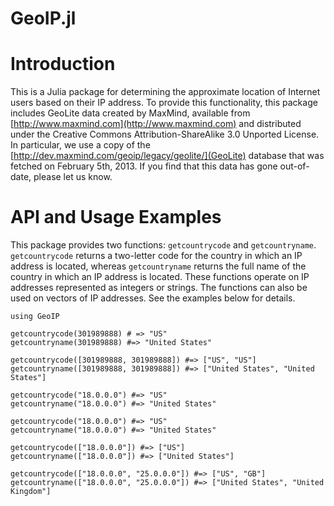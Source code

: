 GeoIP.jl
========

# Introduction

This is a Julia package for determining the approximate location of Internet users based on their IP address. To provide this functionality, this package includes GeoLite data created by MaxMind, available from [http://www.maxmind.com](http://www.maxmind.com) and distributed under the Creative Commons Attribution-ShareAlike 3.0 Unported License. In particular, we use a copy of the [http://dev.maxmind.com/geoip/legacy/geolite/](GeoLite) database that was fetched on February 5th, 2013. If you find that this data has gone out-of-date, please let us know.

# API and Usage Examples

This package provides two functions: `getcountrycode` and `getcountryname`.
`getcountrycode` returns a two-letter code for the country in which an IP address is located, whereas `getcountryname` returns the full name of the country in which an IP address is located. These functions operate on IP addresses represented as integers or strings. The functions can also be used on vectors of IP addresses. See the examples below for details.

	using GeoIP

	getcountrycode(301989888) # => "US"
	getcountryname(301989888) #=> "United States"

	getcountrycode([301989888, 301989888]) #=> ["US", "US"]
	getcountryname([301989888, 301989888]) #=> ["United States", "United States"]

	getcountrycode("18.0.0.0") #=> "US"
	getcountryname("18.0.0.0") #=> "United States"

	getcountrycode("18.0.0.0") #=> "US"
	getcountryname("18.0.0.0") #=> "United States"

	getcountrycode(["18.0.0.0"]) #=> ["US"]
	getcountryname(["18.0.0.0"]) #=> ["United States"]

	getcountrycode(["18.0.0.0", "25.0.0.0"]) #=> ["US", "GB"]
	getcountryname(["18.0.0.0", "25.0.0.0"]) #=> ["United States", "United Kingdom"]
